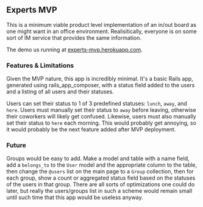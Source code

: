 ## Experts MVP

This is a minimum viable product level implementation of an in/out board
as one might want in an office environment. Realisitically, everyone is
on some sort of IM service that provides the same information.

The demo us running at [experts-mvp.herokuapp.com](http://experts-mvp.herokuapp.com/).

### Features & Limitations

Given the MVP nature, this app is incredibly minimal. It's a basic Rails app,
generated using rails_app_composer, with a status field added to the users
and a listing of all users and their statuses.

Users can set their status to 1 of 3 predefined statuses: `lunch`, `away`, and
`here`. Users must manually set their status to `away` before leaving, otherwise
their coworkers will likely get confused. Likewise, users must also manually set
their status to `here` each morning. This would probably get annoying, so it would
probably be the next feature added after MVP deployment.

### Future

Groups would be easy to add. Make a model and table with a name field, add a
`belongs_to` to the `User` model and the appropriate column to the table, then
change the `@users` list on the main page to a `Group` collection, then for
each group, show a count or aggregated status field based on the statuses of
the users in that group. There are all sorts of optimizations one could do later,
but really the users/groups list in such a scheme would remain small until such
time that this app would be useless anyway.